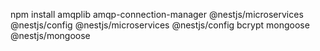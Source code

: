 npm install amqplib amqp-connection-manager @nestjs/microservices @nestjs/config @nestjs/microservices @nestjs/config bcrypt mongoose @nestjs/mongoose
